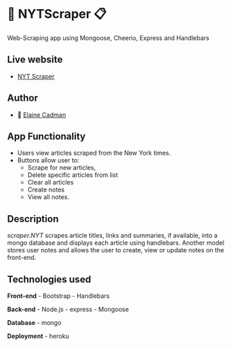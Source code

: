 # :newspaper: __NYTScraper__ :clipboard:
Web-Scraping app using Mongoose, Cheerio, Express and Handlebars

## Live website
 - [NYT Scraper](https://powerful-spire-60853.herokuapp.com/)

## Author
  - :wine_glass: [Elaine Cadman](https://github.com/misselainious)

## App Functionality
  - Users view articles scraped from the New York times.
  - Buttons allow user to:
      - Scrape for new articles,
      - Delete specific articles from list
      - Clear all articles
      - Create notes
      - View all notes.

## Description
   _scraper.NYT_ scrapes article titles, links and summaries, if available, into a mongo database and displays each article using handlebars. Another model stores user notes and allows the user to create, view or update notes on the front-end.


## Technologies used

  __Front-end__
    - Bootstrap
    - Handlebars

  __Back-end__
    - Node.js
    - express
    - Mongoose

  __Database__
    - mongo

  __Deployment__
    - heroku

